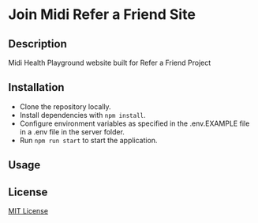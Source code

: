# Join Midi Refer a Friend Site

## Description
Midi Health Playground website built for Refer a Friend Project

## Installation
- Clone the repository locally.
- Install dependencies with `npm install`. 
- Configure environment variables as specified in the .env.EXAMPLE file in a .env file in the server folder.
- Run `npm run start` to start the application.

## Usage

## License
[MIT License](https://opensource.org/license/mit)